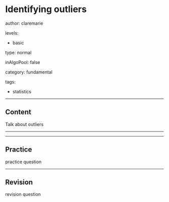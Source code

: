 # Identifying outliers

author: claremarie

levels:

  - basic

type: normal

inAlgoPool: false

category: fundamental

tags:

  - statistics





---
## Content

Talk about outliers


---
---
## Practice

practice question



---
## Revision

revision question
